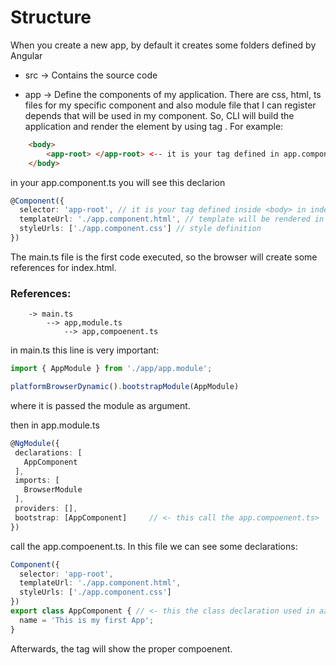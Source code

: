# Structure

When you create a new app, by default it creates some folders defined by Angular

- src -> Contains the source code

- app -> Define the components of my application. There are css, html, ts files for my specific component and also module file that I can register depends that will be used in my component. So, CLI will build the application and render the element by using tag <selector>. For example:
```html
    <body>
        <app-root> </app-root> <-- it is your tag defined in app.component.ts
    </body>
```
in your app.component.ts you will see this declarion
```ts
@Component({
  selector: 'app-root', // it is your tag defined inside <body> in index.html
  templateUrl: './app.component.html', // template will be rendered in this tag
  styleUrls: ['./app.component.css'] // style definition
})
```

The main.ts file is the first code executed, so the browser will create some references for index.html.

### References:
```
    -> main.ts
        --> app,module.ts
            --> app,compoenent.ts

```
 in main.ts this line is very important:
 ```ts
import { AppModule } from './app/app.module';

platformBrowserDynamic().bootstrapModule(AppModule)
 ```
 where it is passed the module as argument.

 then in app.module.ts
 ```ts
@NgModule({
  declarations: [
    AppComponent
  ],
  imports: [
    BrowserModule
  ],
  providers: [],
  bootstrap: [AppComponent]     // <- this call the app.compoenent.ts>
})
 ```
call the app.compoenent.ts. In this file we can see some declarations:
```ts
Component({
  selector: 'app-root',
  templateUrl: './app.component.html',
  styleUrls: ['./app.component.css']
})
export class AppComponent { // <- this the class declaration used in aap.module.ts>
  name = 'This is my first App';
}

```

Afterwards, the tag <app-root> will show the proper compoenent.